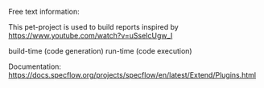 ﻿Free text information:

This pet-project is used to build reports
inspired by https://www.youtube.com/watch?v=uSseIcUgw_I

build-time (code generation)
run-time (code execution)

Documentation: https://docs.specflow.org/projects/specflow/en/latest/Extend/Plugins.html


